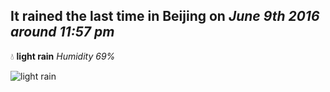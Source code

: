 ## It rained the last time in Beijing on *June 9th 2016 around 11:57 pm*
💧  **light rain** *Humidity 69%*

![light rain](http://openweathermap.org/img/w/10n.png)
